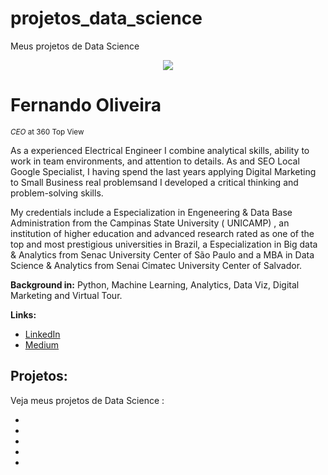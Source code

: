 # projetos_data_science
Meus projetos de Data Science

<p align="center">
  <img src="https://raw.githubusercontent.com/carlosfab/template_portfolio/master/banner.png" >
</p>

# Fernando Oliveira
<sub>*CEO* at 360 Top View</sub>

As a experienced Electrical Engineer I combine analytical skills, ability to work in team environments, and attention to details. As and SEO Local Google Specialist, I having spend the last years applying Digital Marketing to Small Business real problemsand  I developed a critical thinking and problem-solving skills. 

My credentials include a Especialization in Engeneering & Data Base Administration from the Campinas State University ( UNICAMP) , an institution of higher education and advanced research rated as one of the top and most prestigious universities in Brazil, a Especialization in Big data & Analytics from Senac University Center of São Paulo and a MBA in Data Science & Analytics from Senai Cimatec University Center of Salvador.

**Background in:** Python, Machine Learning, Analytics, Data Viz, Digital Marketing and Virtual Tour.

**Links:**

* [LinkedIn](https://www.linkedin.com/in/fernando-oliveira-2a42b51a4)
* [Medium](https://www.medium.com)

## Projetos:
Veja meus projetos de Data Science :

*
*
*
*
*
